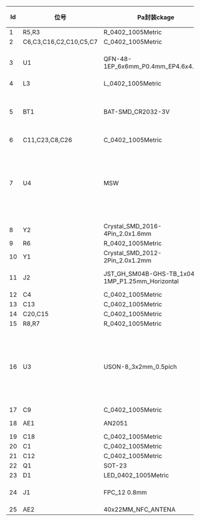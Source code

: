 | **Id** | **位号**               | **Pa封装ckage**                                 | **数量** | **元件名**             | **购买链接**                                                                                                                                                                                                                                                                                          |
| ------ | ---------------------- | ----------------------------------------------- | -------- | ---------------------- | ----------------------------------------------------------------------------------------------------------------------------------------------------------------------------------------------------------------------------------------------------------------------------------------------------- |
| 1      | R5,R3                  | R_0402_1005Metric                               | 2        | 10K                    |                                                                                                                                                                                                                                                                                                       |
| 2      | C6,C3,C16,C2,C10,C5,C7 | C_0402_1005Metric                               | 7        | 0.1uF                  |                                                                                                                                                                                                                                                                                                       |
| 3      | U1                     | QFN-48-1EP_6x6mm_P0.4mm_EP4.6x4.6mm             | 1        | nRF52832-QFxx          | [Purchase option #1 NRF52832-QFAA](https://item.taobao.com/item.htm?spm=a1z09.2.0.0.2c202e8dYacXja&id=559637973772&_u=r3umvhn0387)                                                                                                                                                                    |
| 4      | L3                     | L_0402_1005Metric                               | 1        | 3.9nH                  |                                                                                                                                                                                                                                                                                                       |
| 5      | BT1                    | BAT-SMD_CR2032-3V                               | 1        | Battery_Cell           | [Purchase Option: CR2032-3 Select battery shrapnel cell holder](https://detail.tmall.com/item.htm?_u=i3umvhn3c4d&id=623218634490&spm=a1z09.2.0.0.40c52e8dLMoPVe)                                                                                                                                      |
| 6      | C11,C23,C8,C26         | C_0402_1005Metric                               | 4        | 12pF                   |                                                                                                                                                                                                                                                                                                       |
| 7      | U4                     | MSW                                             | 1        | MSW                    | [Purchase Option #1](https://item.szlcsc.com/157238.html) \| [Purchase Option #2 The button is longer on both sides and need to be shortened slightly](https://item.szlcsc.com/586962.html)                                                                                                           |
| 8      | Y2                     | Crystal_SMD_2016-4Pin_2.0x1.6mm                 | 1        | 32MHz                  |                                                                                                                                                                                                                                                                                                       |
| 9      | R6                     | R_0402_1005Metric                               | 1        | 1K                     |                                                                                                                                                                                                                                                                                                       |
| 10     | Y1                     | Crystal_SMD_2012-2Pin_2.0x1.2mm                 | 1        | 32.768K                |                                                                                                                                                                                                                                                                                                       |
| 11     | J2                     | JST_GH_SM04B-GHS-TB_1x04-1MP_P1.25mm_Horizontal | 1        | Conn_01x04             | [Purchase Option #1 buy 4 units](https://item.taobao.com/item.htm?spm=a1z09.2.0.0.2c202e8dYacXja&id=44160307488&_u=r3umvhn75b1)                                                                                                                                                                       |
| 12     | C4                     | C_0402_1005Metric                               | 1        | 4.7uF                  |                                                                                                                                                                                                                                                                                                       |
| 13     | C13                    | C_0402_1005Metric                               | 1        | 1uF/16V                |                                                                                                                                                                                                                                                                                                       |
| 14     | C20,C15                | C_0402_1005Metric                               | 2        | 180pF                  |                                                                                                                                                                                                                                                                                                       |
| 15     | R8,R7                  | R_0402_1005Metric                               | 2        | 4.7K                   |                                                                                                                                                                                                                                                                                                       |
| 16     | U3                     | USON-8_3x2mm_0.5pich                            | 1        | GD25Q16C/ZD25WQ16BUIGR | [Purchase Option #1 Low voltage version, recommended](https://item.taobao.com/item.htm?spm=a1z09.2.0.0.2c202e8dYacXja&id=649864805980&_u=r3umvhn2e64) \| [Purchase Option #2 Non-low voltage version](https://item.taobao.com/item.htm?spm=a1z09.2.0.0.2c202e8dYacXja&id=673834706188&_u=r3umvhn2527) |
| 17     | C9                     | C_0402_1005Metric                               | 1        | 10uF                   |                                                                                                                                                                                                                                                                                                       |
| 18     | AE1                    | AN2051                                          | 1        | Antenna                | [Purchase Option #1](https://item.taobao.com/item.htm?spm=a1z09.2.0.0.2c202e8dYacXja&id=558699169012&_u=r3umvhndb66)                                                                                                                                                                                  |
| 19     | C18                    | C_0402_1005Metric                               | 1        | 0.8pF                  |                                                                                                                                                                                                                                                                                                       |
| 20     | C1                     | C_0402_1005Metric                               | 1        | 1uF                    |                                                                                                                                                                                                                                                                                                       |
| 21     | C12                    | C_0402_1005Metric                               | 1        | 1uF/25V                |                                                                                                                                                                                                                                                                                                       |
| 22     | Q1                     | SOT-23                                          | 1        | AO3400A                |                                                                                                                                                                                                                                                                                                       |
| 23     | D1                     | LED_0402_1005Metric                             | 1        | LED_Small              |                                                                                                                                                                                                                                                                                                       |
| 24     | J1                     | FPC_12 0.8mm                                    | 1        | Conn_01x12             | [Screen purchase option](https://item.taobao.com/item.htm?spm=a1z09.2.0.0.2c202e8dYacXja&id=660349996995&_u=r3umvhn775a)                                                                                                                                                                              |
| 25     | AE2                    | 40x22MM_NFC_ANTENA                              | 1        | Antenna_Loop           |                                                                                                                                                                                                                                                                                                       |
